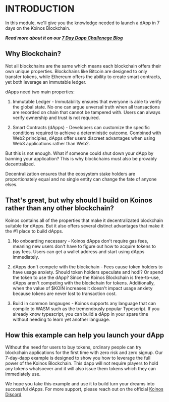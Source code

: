 # INTRODUCTION

In this module, we'll give you the knowledge needed to launch a dApp in 7 days on the Koinos Blockchain.

___Read more about it on our  [7 Day Dapp Challenege Blog](/articles/1_blog_7daydapp)___

## Why Blockchain?

Not all blockchains are the same which means each blockchain offers their own unique properties. Blockchains like Bitcoin are designed to only transfer tokens, while Ethereum offers the ability to create smart contracts, yet both leverage an immutable ledger.

dApps need two main properties:

1. Immutable Ledger - Immutability ensures that everyone is able to verify the global state. No one can argue unversal truth when all transactions are recorded on chain that cannot be tampered with. Users can always verify ownership and trust is not required.

2. Smart Contracts (dApps) - Developers can customize the specific conditions required to achieve a deterministic outcome. Combined with Web2 principles, dApps offer users discreet advantages when using Web3 applications rather than Web2.

But this is not enough. What if someone could shut down your dApp by banning your application? This is why blockchains must also be provably decentralized.

Decentralization ensures that the ecosystem stake holders are proportionately equal and no single entity can change the fate of anyone elses. 

## That's great, but why should I build on Koinos rather than any other blockchain?

Koinos contains all of the properties that make it decentralizated blockchain suitable for dApps. But it also offers several distinct advantages that make it the #1 place to build dApps.

1. No onboarding necessary - Koinos dApps don't require gas fees, meaning new users don't have to figure out how to acquire tokens to pay fees. Users can get a wallet address and start using dApps immediately.

2. dApps don't compete with the blockchain - Fees cause token holders to have usage anxiety. Should token holders speculate and hodl? Or spend the token to use the dApp? Since the Koinos Blockchain is free-to-use, dApps aren't competing with the blockchain for tokens. Additionally, when the value of $KOIN increases it doesn't impact usage anxiety because tokens are never lost to transaction cost.

3. Build in common langauges - Koinos supports any language that can compile to WASM such as the tremendously popular  Typescript. If you already know typescript, you can build a dApp in your spare time without needing to learn yet another language.

## How this example can help you launch your dApp

Without the need for users to buy tokens, ordinary people can try blockchain applications for the first time with zero risk and zero signup. Our 7-day-dapp example is designed to show you how to leverage the full power of the Koinos Blockchain. This dapp will not require players to hold any tokens whatsoever and it will also issue them tokens which they can immediately use.

We hope you take this example and use it to build turn your dreams into successful dApps. For more support, please reach out on the official [Koinos Discord](https://discord.gg/qqMCE9A9fV)

